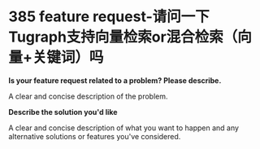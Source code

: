 # 385 feature request-请问一下Tugraph支持向量检索or混合检索（向量+关键词）吗
**Is your feature request related to a problem? Please describe.**

A clear and concise description of the problem.

**Describe the solution you'd like**

A clear and concise description of what you want to happen and any alternative solutions or features you've considered.
